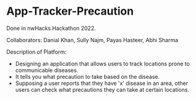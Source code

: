 # App-Tracker-Precaution

Done in nwHacks Hackathon 2022.

Collaborators: Danial Khan, Sully Najm, Payas Hasteer, Abhi Sharma

Description of Platform:

- Designing an application that allows users to track locations prone to communicable diseases.
- It tells you what precaution to take based on the disease.
- Supposing a user reports that they have 'x' disease in an area, other users can check what precautions they can take at certain locations.

